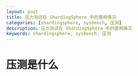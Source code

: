 ```yaml
---
layout: post  
title: 压力测试在 ShardingSphere 中的使用情况  
categories: [shardingsphere, sysbench, 压测]  
description: 压力测试在 ShardingSphere 中的使用情况  
keywords: shardingsphere, sysbench, 压测  
---
```


# 压测是什么

